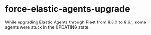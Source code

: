 # force-elastic-agents-upgrade
While upgrading Elastic Agents through Fleet from 8.6.0 to 8.6.1, some agents were stuck in the UPDATING state.
